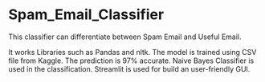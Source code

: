 # Spam_Email_Classifier
This classifier can differentiate between Spam Email and Useful Email.

It works Libraries such as Pandas and nltk.
The model is trained using CSV file from Kaggle.
The prediction is 97% accurate.
Naive Bayes Classifier is used in the classification.
Streamlit is used for build an user-friendly GUI.
